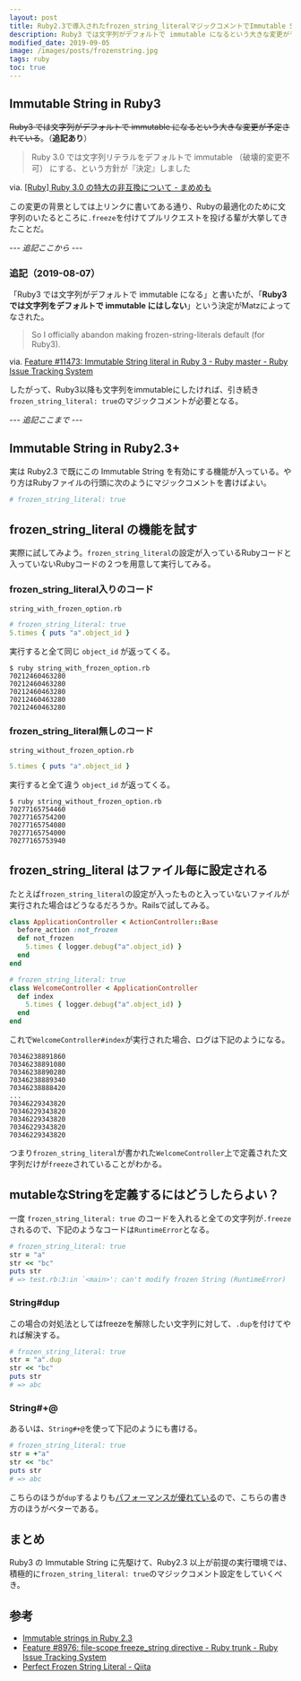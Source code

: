 ```yaml
---
layout: post
title: Ruby2.3で導入されたfrozen_string_literalマジックコメントでImmutable Stringを実現する
description: Ruby3 では文字列がデフォルトで immutable になるという大きな変更が予定されている。この変更の背景としては上リンクに書いてある通り、Rubyの最適化のために文字列のいたるところ.freezeを付けてプルリクエストを投げる輩が大挙してきたことだ。Ruby2.3 で既にこの Immutable String を有効にする機能が入っている。やり方はRubyファイルの行頭に下記のように書けばよい。
modified_date: 2019-09-05
image: /images/posts/frozenstring.jpg
tags: ruby
toc: true
---
```


## Immutable String in Ruby3

~~Ruby3 では文字列がデフォルトで immutable になるという大きな変更が予定されている~~。（**追記あり**）

> Ruby 3.0 では文字列リテラルをデフォルトで immutable （破壊的変更不可） にする、という方針が『決定』しました

via. [[Ruby] Ruby 3.0 の特大の非互換について - まめめも](http://d.hatena.ne.jp/ku-ma-me/20151004/p1)

この変更の背景としては上リンクに書いてある通り、Rubyの最適化のために文字列のいたるところに`.freeze`を付けてプルリクエストを投げる輩が大挙してきたことだ。

_--- 追記ここから ---_

### 追記（2019-08-07）

「Ruby3 では文字列がデフォルトで immutable になる」と書いたが、「**Ruby3 では文字列をデフォルトで immutable にはしない**」という決定がMatzによってなされた。

> So I officially abandon making frozen-string-literals default (for Ruby3).

via. [Feature #11473: Immutable String literal in Ruby 3 - Ruby master - Ruby Issue Tracking System](https://bugs.ruby-lang.org/issues/11473)

したがって、Ruby3以降も文字列をimmutableにしたければ、引き続き`frozen_string_literal: true`のマジックコメントが必要となる。

_--- 追記ここまで ---_

## Immutable String in Ruby2.3+

実は Ruby2.3 で既にこの Immutable String を有効にする機能が入っている。やり方はRubyファイルの行頭に次のようにマジックコメントを書けばよい。

```rb
# frozen_string_literal: true
```

## frozen_string_literal の機能を試す

実際に試してみよう。`frozen_string_literal`の設定が入っているRubyコードと入っていないRubyコードの２つを用意して実行してみる。

### frozen_string_literal入りのコード

`string_with_frozen_option.rb`

```rb
# frozen_string_literal: true
5.times { puts "a".object_id }
```

実行すると全て同じ `object_id` が返ってくる。

```console
$ ruby string_with_frozen_option.rb
70212460463280
70212460463280
70212460463280
70212460463280
70212460463280
```

### frozen_string_literal無しのコード

`string_without_frozen_option.rb`

```rb
5.times { puts "a".object_id }
```

実行すると全て違う `object_id` が返ってくる。

```console
$ ruby string_without_frozen_option.rb
70277165754460
70277165754200
70277165754080
70277165754000
70277165753940
```

## frozen_string_literal はファイル毎に設定される

たとえば`frozen_string_literal`の設定が入ったものと入っていないファイルが実行された場合はどうなるだろうか。Railsで試してみる。

```rb
class ApplicationController < ActionController::Base
  before_action :not_frozen
  def not_frozen
    5.times { logger.debug("a".object_id) }
  end
end
```

```rb
# frozen_string_literal: true
class WelcomeController < ApplicationController
  def index
    5.times { logger.debug("a".object_id) }
  end
end
```

これで`WelcomeController#index`が実行された場合、ログは下記のようになる。

```
70346238891860
70346238891080
70346238890280
70346238889340
70346238888420
...
70346229343820
70346229343820
70346229343820
70346229343820
70346229343820
```

つまり`frozen_string_literal`が書かれた`WelcomeController`上で定義された文字列だけが`freeze`されていることがわかる。

## mutableなStringを定義するにはどうしたらよい？

一度 `frozen_string_literal: true` のコードを入れると全ての文字列が`.freeze`されるので、下記のようなコードは`RuntimeError`となる。

```rb
# frozen_string_literal: true
str = "a"
str << "bc"
puts str
# => test.rb:3:in `<main>': can't modify frozen String (RuntimeError)
```

### String#dup

この場合の対処法としてはfreezeを解除したい文字列に対して、`.dup`を付けてやれば解決する。

```rb
# frozen_string_literal: true
str = "a".dup
str << "bc"
puts str
# => abc
```

### String#+@

あるいは、`String#+@`を使って下記のようにも書ける。

```rb
# frozen_string_literal: true
str = +"a"
str << "bc"
puts str
# => abc
```

こちらのほうが`dup`するよりも[パフォーマンスが優れている](https://gist.github.com/k0kubun/e3da77cae2c132badd386c96f2de5768)ので、こちらの書き方のほうがベターである。

## まとめ

Ruby3 の Immutable String に先駆けて、Ruby2.3 以上が前提の実行環境では、積極的に`frozen_string_literal: true`のマジックコメント設定をしていくべき。

## 参考

- [Immutable strings in Ruby 2.3](https://wyeworks.com/blog/2015/12/1/immutable-strings-in-ruby-2-dot-3)
- [Feature #8976: file-scope freeze_string directive - Ruby trunk - Ruby Issue Tracking System](https://bugs.ruby-lang.org/issues/8976)
- [Perfect Frozen String Literal - Qiita](https://qiita.com/k0kubun/items/1c3e605645ba5ff683a1)
